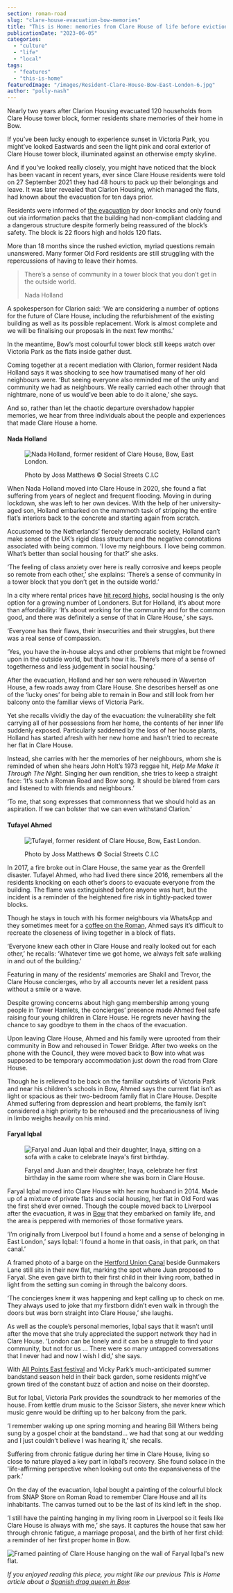```yaml
---
section: roman-road
slug: "clare-house-evacuation-bow-memories"
title: "This is Home: memories from Clare House of life before eviction"
publicationDate: "2023-06-05"
categories: 
  - "culture"
  - "life"
  - "local"
tags: 
  - "features"
  - "this-is-home"
featuredImage: "/images/Resident-Clare-House-Bow-East-London-6.jpg"
author: "polly-nash"
---
```


Nearly two years after Clarion Housing evacuated 120 households from Clare House tower block, former residents share memories of their home in Bow.

If you’ve been lucky enough to experience sunset in Victoria Park, you might’ve looked Eastwards and seen the light pink and coral exterior of Clare House tower block, illuminated against an otherwise empty skyline. 

And if you’ve looked really closely, you might have noticed that the block has been vacant in recent years, ever since Clare House residents were told on 27 September 2021 they had 48 hours to pack up their belongings and leave. It was later revealed that Clarion Housing, which managed the flats, had known about the evacuation for ten days prior. 

Residents were informed of [the evacuation](https://romanroadlondon.com/clare-house-bow-evacuation/) by door knocks and only found out via information packs that the building had non-compliant cladding and a dangerous structure despite formerly being reassured of the block’s safety. The block is 22 floors high and holds 120 flats. 

More than 18 months since the rushed eviction, myriad questions remain unanswered. Many former Old Ford residents are still struggling with the repercussions of having to leave their homes. 

> There’s a sense of community in a tower block that you don’t get in the outside world.
> 
> Nada Holland

A spokesperson for Clarion said: ‘We are considering a number of options for the future of Clare House, including the refurbishment of the existing building as well as its possible replacement. Work is almost complete and we will be finalising our proposals in the next few months.’

In the meantime, Bow’s most colourful tower block still keeps watch over Victoria Park as the flats inside gather dust. 

Coming together at a recent mediation with Clarion, former resident Nada Holland says it was shocking to see how traumatised many of her old neighbours were. ‘But seeing everyone also reminded me of the unity and community we had as neighbours. We really carried each other through that nightmare, none of us would’ve been able to do it alone,’ she says.  

And so, rather than let the chaotic departure overshadow happier memories, we hear from three individuals about the people and experiences that made Clare House a home.

#### Nada Holland

<figure>

![Nada Holland, former resident of Clare House, Bow, East London.](/images/Resident-Clare-House-Bow-East-London-5-1024x683.jpg)

<figcaption>

Photo by Joss Matthews © Social Streets C.I.C

</figcaption>

</figure>

When Nada Holland moved into Clare House in 2020, she found a flat suffering from years of neglect and frequent flooding. Moving in during lockdown, she was left to her own devices. With the help of her university-aged son, Holland embarked on the mammoth task of stripping the entire flat’s interiors back to the concrete and starting again from scratch. 

Accustomed to the Netherlands’ fiercely democratic society, Holland can’t make sense of the UK’s rigid class structure and the negative connotations associated with being common. ‘I love my neighbours. I love being common. What’s better than social housing for that?’ she asks. 

‘The feeling of class anxiety over here is really corrosive and keeps people so remote from each other,’ she explains: ‘There’s a sense of community in a tower block that you don’t get in the outside world.’ 

In a city where rental prices have [hit record highs](https://www.theguardian.com/money/2023/apr/28/average-monthly-rents-hit-2500-in-london-and-1190-for-rest-of-uk), social housing is the only option for a growing number of Londoners. But for Holland, it’s about more than affordability: ‘It’s about working for the community and for the common good, and there was definitely a sense of that in Clare House,’ she says.

‘Everyone has their flaws, their insecurities and their struggles, but there was a real sense of compassion. 

‘Yes, you have the in-house alcys and other problems that might be frowned upon in the outside world, but that’s how it is. There’s more of a sense of togetherness and less judgement in social housing.’ 

After the evacuation, Holland and her son were rehoused in Waverton House, a few roads away from Clare House. She describes herself as one of the ‘lucky ones’ for being able to remain in Bow and still look from her balcony onto the familiar views of Victoria Park. 

Yet she recalls vividly the day of the evacuation: the vulnerability she felt carrying all of her possessions from her home, the contents of her inner life suddenly exposed. Particularly saddened by the loss of her house plants, Holland has started afresh with her new home and hasn’t tried to recreate her flat in Clare House. 

Instead, she carries with her the memories of her neighbours, whom she is reminded of when she hears John Holt’s 1973 reggae hit, _Help Me Make It Through The Night._ Singing her own rendition, she tries to keep a straight face: ‘It’s such a Roman Road and Bow song. It should be blared from cars and listened to with friends and neighbours.’

‘To me, that song expresses that commonness that we should hold as an aspiration. If we can bolster that we can even withstand Clarion.’ 

#### Tufayel Ahmed

<figure>

![Tufayel, former resident of Clare House, Bow, East London.](/images/Resident-Clare-House-Bow-East-London-12-1024x683.jpg)

<figcaption>

Photo by Joss Matthews © Social Streets C.I.C

</figcaption>

</figure>

In 2017, a fire broke out in Clare House, the same year as the Grenfell disaster. Tufayel Ahmed, who had lived there since 2016, remembers all the residents knocking on each other’s doors to evacuate everyone from the building. The flame was extinguished before anyone was hurt, but the incident is a reminder of the heightened fire risk in tightly-packed tower blocks. 

Though he stays in touch with his former neighbours via WhatsApp and they sometimes meet for a [coffee on the Roman](https://romanroadlondon.com/best-coffee-places/), Ahmed says it’s difficult to recreate the closeness of living together in a block of flats. 

‘Everyone knew each other in Clare House and really looked out for each other,’ he recalls: ‘Whatever time we got home, we always felt safe walking in and out of the building.’ 

Featuring in many of the residents’ memories are Shakil and Trevor, the Clare House concierges, who by all accounts never let a resident pass without a smile or a wave. 

Despite growing concerns about high gang membership among young people in Tower Hamlets, the concierges’ presence made Ahmed feel safe raising four young children in Clare House. He regrets never having the chance to say goodbye to them in the chaos of the evacuation. 

Upon leaving Clare House, Ahmed and his family were uprooted from their community in Bow and rehoused in Tower Bridge. After two weeks on the phone with the Council, they were moved back to Bow into what was supposed to be temporary accommodation just down the road from Clare House. 

Though he is relieved to be back on the familiar outskirts of Victoria Park and near his children's schools in Bow, Ahmed says the current flat isn’t as light or spacious as their two-bedroom family flat in Clare House. Despite Ahmed suffering from depression and heart problems, the family isn’t considered a high priority to be rehoused and the precariousness of living in limbo weighs heavily on his mind. 

#### Faryal Iqbal

<figure>

![Faryal and Juan Iqbal and their daughter, Inaya, sitting on a sofa with a cake to celebrate Inaya's first birthday. ](/images/inaya-birthday-clare-house-1024x683.jpg)

<figcaption>

Faryal and Juan and their daughter, Inaya, celebrate her first birthday in the same room where she was born in Clare House.

</figcaption>

</figure>

Faryal Iqbal moved into Clare House with her now husband in 2014. Made up of a mixture of private flats and social housing, her flat in Old Ford was the first she’d ever owned. Though the couple moved back to Liverpool after the evacuation, it was in [Bow](https://romanroadlondon.com/public-art-tour-bow-globe-town/) that they embarked on family life, and the area is peppered with memories of those formative years. 

‘I’m originally from Liverpool but I found a home and a sense of belonging in East London,’ says Iqbal: ‘I found a home in that oasis, in that park, on that canal.’

A framed photo of a barge on the [Hertford Union Canal](https://romanroadlondon.com/hertford-union-canal-history-victoria-park/) beside Gunmakers Lane still sits in their new flat, marking the spot where Juan proposed to Faryal. She even gave birth to their first child in their living room, bathed in light from the setting sun coming in through the balcony doors.  

‘The concierges knew it was happening and kept calling up to check on me. They always used to joke that my firstborn didn’t even walk in through the doors but was born straight into Clare House,’ she laughs. 

As well as the couple’s personal memories, Iqbal says that it wasn’t until after the move that she truly appreciated the support network they had in Clare House. ‘London can be lonely and it can be a struggle to find your community, but not for us … There were so many untapped conversations that I never had and now I wish I did,’ she says. 

With [All Points East festival](https://romanroadlondon.com/all-points-east-festival-victoria-park-east-london-2023/) and Vicky Park’s much-anticipated summer bandstand season held in their back garden, some residents might’ve grown tired of the constant buzz of action and noise on their doorstep. 

But for Iqbal, Victoria Park provides the soundtrack to her memories of the house. From kettle drum music to the Scissor Sisters, she never knew which music genre would be drifting up to her balcony from the park.

‘I remember waking up one spring morning and hearing Bill Withers being sung by a gospel choir at the bandstand… we had that song at our wedding and I just couldn’t believe I was hearing it,’ she recalls.  

Suffering from chronic fatigue during her time in Clare House, living so close to nature played a key part in Iqbal’s recovery. She found solace in the 'life-affirming perspective when looking out onto the expansiveness of the park.'

On the day of the evacuation, Iqbal bought a painting of the colourful block from SNAP Store on Roman Road to remember Clare House and all its inhabitants. The canvas turned out to be the last of its kind left in the shop. 

‘I still have the painting hanging in my living room in Liverpool so it feels like Clare House is always with me,’ she says. It captures the house that saw her through chronic fatigue, a marriage proposal, and the birth of her first child: a reminder of her first proper home in Bow. 

![Framed painting of Clare House hanging on the wall of Faryal Iqbal's new flat. ](/images/clare-house-painting-1024x683.jpg)

_If you enjoyed reading this piece,_ _you might like our previous This is Home article about a [Spanish drag queen in Bow](https://romanroadlondon.com/adria-alvarez-shandy-half-pint-drag-queen-bow-interview/)._


